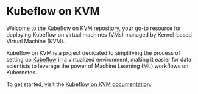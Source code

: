 # Kubeflow on KVM

Welcome to the Kubeflow on KVM repository, your go-to resource for deploying Kubeflow on virtual
machines (VMs) managed by Kernel-based Virtual Machine (KVM).

Kubeflow on KVM is a project dedicated to simplifying the process of setting up
[Kubeflow](https://www.kubeflow.org/) in a virtualized environment, making it easier for data
scientists to leverage the power of Machine Learning (ML) workflows on Kubernetes.

To get started, visit the [Kubeflow on KVM documentation](https://dpoulopoulos.github.io/kubeflow-on-kvm/).
